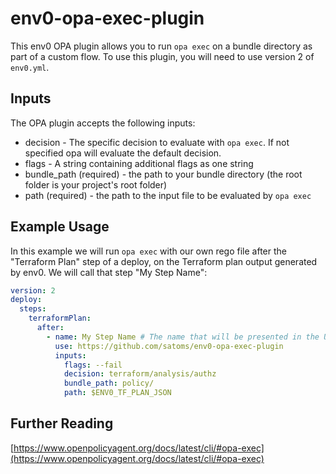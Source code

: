# env0-opa-exec-plugin
This env0 OPA plugin allows you to run `opa exec` on a bundle directory as part of a custom flow. To use this plugin, you will need to use version 2 of `env0.yml`.
  
## Inputs

The OPA plugin accepts the following inputs:

* decision - The specific decision to evaluate with `opa exec`. If not specified opa will evaluate the default decision.
* flags - A string containing additional flags as one string
* bundle_path (required) - the path to your bundle directory (the root folder is your project's root folder)
* path (required) - the path to the input file to be evaluated by `opa exec`


## Example Usage

In this example we will run `opa exec` with our own rego file after the "Terraform Plan" step of a deploy, on the Terraform plan output
generated by env0. We will call that step "My Step Name":

```yaml
version: 2
deploy:
  steps:
    terraformPlan:
      after:
        - name: My Step Name # The name that will be presented in the UI for this step
          use: https://github.com/satoms/env0-opa-exec-plugin
          inputs:
            flags: --fail
            decision: terraform/analysis/authz
            bundle_path: policy/
            path: $ENV0_TF_PLAN_JSON

```

## Further Reading

[https://www.openpolicyagent.org/docs/latest/cli/#opa-exec](https://www.openpolicyagent.org/docs/latest/cli/#opa-exec)
